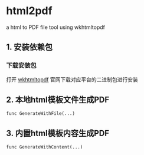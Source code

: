 # html2pdf
a html to PDF file tool using wkhtmltopdf

## 1. 安装依赖包

### 下载安装包

打开 [wkhtmltopdf](https://wkhtmltopdf.org/downloads.html) 官网下载对应平台的二进制包进行安装

## 2. 本地html模板文件生成PDF

`func GenerateWithFile(...)`

## 3. 内置html模板内容生成PDF

`func GenerateWithContent(...)`

